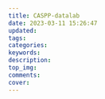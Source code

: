 ```yaml
---
title: CASPP-datalab
date: 2023-03-11 15:26:47
updated:
tags:
categories:
keywords:
description:
top_img:
comments:
cover:
---
```

